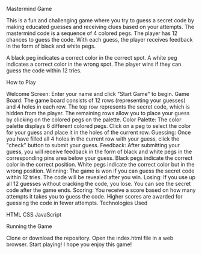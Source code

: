 Mastermind Game

This is a fun and challenging game where you try to guess a secret code by making educated guesses and receiving clues based on your attempts. The mastermind code is a sequence of 4 colored pegs. The player has 12 chances to guess the code. With each guess, the player receives feedback in the form of black and white pegs.

A black peg indicates a correct color in the correct spot.
A white peg indicates a correct color in the wrong spot.
The player wins if they can guess the code within 12 tries.

How to Play

Welcome Screen: Enter your name and click "Start Game" to begin.
Game Board:
The game board consists of 12 rows (representing your guesses) and 4 holes in each row.
The top row represents the secret code, which is hidden from the player.
The remaining rows allow you to place your guess by clicking on the colored pegs on the palette.
Color Palette:
The color palette displays 6 different colored pegs.
Click on a peg to select the color for your guess and place it in the holes of the current row.
Guessing:
Once you have filled all 4 holes in the current row with your guess, click the "check" button to submit your guess.
Feedback:
After submitting your guess, you will receive feedback in the form of black and white pegs in the corresponding pins area below your guess.
Black pegs indicate the correct color in the correct position.
White pegs indicate the correct color but in the wrong position.
Winning:
The game is won if you can guess the secret code within 12 tries.
The code will be revealed after you win.
Losing:
If you use up all 12 guesses without cracking the code, you lose.
You can see the secret code after the game ends.
Scoring:
You receive a score based on how many attempts it takes you to guess the code.
Higher scores are awarded for guessing the code in fewer attempts.
Technologies Used

HTML
CSS
JavaScript

Running the Game

Clone or download the repository.
Open the index.html file in a web browser.
Start playing!
I hope you enjoy this game!
